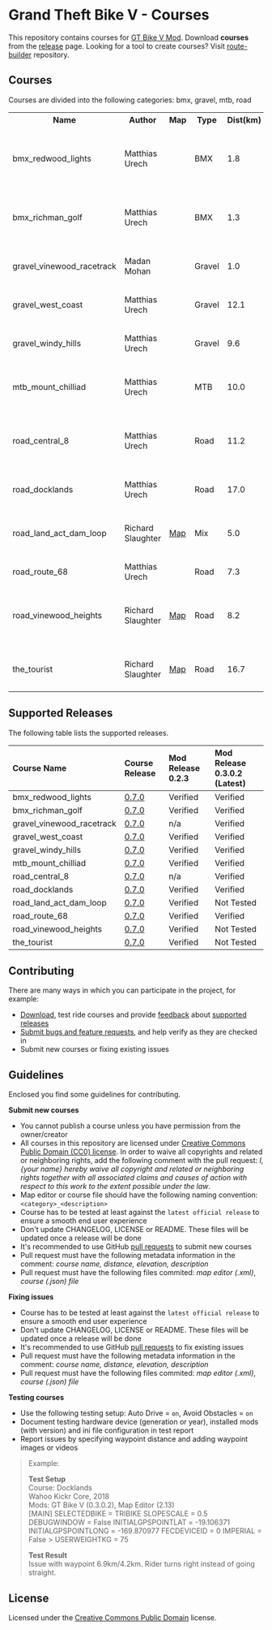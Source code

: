 # Grand Theft Bike V - Courses
 
This repository contains courses for [GT Bike V Mod](https://de.gta5-mods.com/scripts/gt-bike-v). Download **courses** from the [release](https://github.com/gtbikev/courses/releases) page. Looking for a tool to create courses? Visit [route-builder](https://github.com/gtbikev/route-builder) repository.

## Courses

Courses are divided into the following categories: bmx, gravel, mtb, road

<!--
Considering possibility of importing from this table into user frontennd, would need
to ensure entries remain in consistent format
Below entry is tagging beginning of data table for possible import later
-->
<!--***COURSE_TABLE_BEGIN***-->
<table width ="100%" >
  <tr>
    <th>Name</th>
    <th>Author</th>
    <th>Map</th>
    <th>Type</th>
    <th>Dist(km)</th>
    <th>Dist(mi)</th>
    <th>Elev(m)</th>
    <th>Elev(ft)</th>
    <th>Description</th>
  </tr>
  <tr>
    <td>bmx_redwood_lights</td> <!--Name-->
    <td>Matthias Urech</td> <!--Author-->
    <td></td> <!--Map (link to image of route map)-->
    <td>BMX</td> <!--RouteType (road, gravel, mtb, bmx, mix, etc)-->
    <td>1.8</td> <!--Distance (km)-->
    <td>1.1</td> <!--Distance (mi)-->
    <td>31</td> <!--Elevation (m)-->
    <td>101</td> <!--Elevation (ft)-->
    <td>BMX racetrack on Redwood Lights construction area</td> <!--Description-->
  </tr>
  <tr>
    <td>bmx_richman_golf</td> <!--Name-->
    <td>Matthias Urech</td> <!--Author-->
    <td></td> <!--Map (link to image of route map)-->
    <td>BMX</td> <!--RouteType (road, gravel, mtb, bmx, mix, etc)-->
    <td>1.3</td> <!--Distance (km)-->
    <td>0.8</td> <!--Distance (mi)-->
    <td>31</td> <!--Elevation (m)-->
    <td>101</td> <!--Elevation (ft)-->
    <td>BMX practice track on Richman golf course</td> <!--Description-->
  </tr>
  <tr>
    <td>gravel_vinewood_racetrack</td> <!--Name-->
    <td>Madan Mohan</td> <!--Author-->
    <td></td> <!--Map (link to image of route map)-->
    <td>Gravel</td> <!--RouteType (road, gravel, mtb, bmx, mix, etc)-->
    <td>1.0</td> <!--Distance (km)-->
    <td>0.6</td> <!--Distance (mi)-->
    <td>18</td> <!--Elevation (m)-->
    <td>59</td> <!--Elevation (ft)-->
    <td>Gravel loop on vinewood racetrack</td> <!--Description-->
  </tr>
  <tr>
    <td>gravel_west_coast</td> <!--Name-->
    <td>Matthias Urech</td> <!--Author-->
    <td></td> <!--Map (link to image of route map)-->
    <td>Gravel</td> <!--RouteType (road, gravel, mtb, bmx, mix, etc)-->
    <td>12.1</td> <!--Distance (km)-->
    <td>7.5</td> <!--Distance (mi)-->
    <td>158</td> <!--Elevation (m)-->
    <td>518</td> <!--Elevation (ft)-->
    <td>Gravel roads on the west coast</td> <!--Description-->
  </tr>
  <tr>
    <td>gravel_windy_hills</td> <!--Name-->
    <td>Matthias Urech</td> <!--Author-->
    <td></td> <!--Map (link to image of route map)-->
    <td>Gravel</td> <!--RouteType (road, gravel, mtb, bmx, mix, etc)-->
    <td>9.6</td> <!--Distance (km)-->
    <td>6.0</td> <!--Distance (mi)-->
    <td>245</td> <!--Elevation (m)-->
    <td>803</td> <!--Elevation (ft)-->
    <td>Gravel loop on Ron Alternates Wind Farm</td> <!--Description-->
  </tr>
  <tr>
    <td>mtb_mount_chilliad</td> <!--Name-->
    <td>Matthias Urech</td> <!--Author-->
    <td></td> <!--Map (link to image of route map)-->
    <td>MTB</td> <!--RouteType (road, gravel, mtb, bmx, mix, etc)-->
    <td>10.0</td> <!--Distance (km)-->
    <td>6.2</td> <!--Distance (mi)-->
    <td>139</td> <!--Elevation (m)-->
    <td>456</td> <!--Elevation (ft)-->
    <td>MTB trails around Mount Chilliad</td> <!--Description-->
  </tr>
  <tr>
    <td>road_central_8</td> <!--Name-->
    <td>Matthias Urech</td> <!--Author-->
    <td></td> <!--Map (link to image of route map)-->
    <td>Road</td> <!--RouteType (road, gravel, mtb, bmx, mix, etc)-->
    <td>11.2</td> <!--Distance (km)-->
    <td>6.9</td> <!--Distance (mi)-->
    <td>217</td> <!--Elevation (m)-->
    <td>712</td> <!--Elevation (ft)-->
    <td>This route covers central roads in a figure 8 fashion</td> <!--Description-->
  </tr>
  <tr>
    <td>road_docklands</td> <!--Name-->
    <td>Matthias Urech</td> <!--Author-->
    <td></td> <!--Map (link to image of route map)-->
    <td>Road</td> <!--RouteType (road, gravel, mtb, bmx, mix, etc)-->
    <td>17.0</td> <!--Distance (km)-->
    <td>10.5</td> <!--Distance (mi)-->
    <td>190</td> <!--Elevation (m)-->
    <td>623</td> <!--Elevation (ft)-->
    <td>Roads in Los Santos harbor area</td> <!--Description-->
  </tr>
  <tr>
    <td>road_land_act_dam_loop</td> <!--Name - NOTE: Must match filename without ".json" extension-->
    <td>Richard Slaughter</td> <!--Author-->
    <td><a href="http://imgur.com/dFGFELV.jpg">Map</a></td> <!--Map (link to image of route map)-->
    <td>Mix</td> <!--RouteType (road, gravel, mtb, bmx, mix, etc)-->
    <td>5.0</td> <!--Distance (km)-->
    <td>3.1</td> <!--Distance (mi)-->
    <td>116</td> <!--Elevation (m)-->
    <td>381</td> <!--Elevation (ft)-->
    <td>Quick loop around Los Santos Pumping Station</td><!--Description-->
  </tr>
  <tr>
    <td>road_route_68</td> <!--Name-->
    <td>Matthias Urech</td> <!--Author-->
    <td></td> <!--Map (link to image of route map)-->
    <td>Road</td> <!--RouteType (road, gravel, mtb, bmx, mix, etc)-->
    <td>7.3</td> <!--Distance (km)-->
    <td>4.5</td> <!--Distance (mi)-->
    <td>114</td> <!--Elevation (m)-->
    <td>374</td> <!--Elevation (ft)-->
    <td>TT course on route 68</td> <!--Description-->
  </tr>
  <tr>
    <td>road_vinewood_heights</td> <!--Name - NOTE: Must match filename without ".json" extension-->
    <td>Richard Slaughter</td> <!--Author-->
    <td><a href="https://imgur.com/QG89zk1.jpg">Map</a></td> <!--Map (link to image of route map)-->
    <td>Road</td> <!--RouteType (road, gravel, mtb, bmx, mix, etc)-->
    <td>8.2</td> <!--Distance (km)-->
    <td>5.1</td> <!--Distance (mi)-->
    <td>193</td> <!--Elevation (m)-->
    <td>634</td> <!--Elevation (ft)-->
    <td>A hilly zigzag through ritzy Vinewood Heights</td> <!--Description-->
  </tr>
  <tr>
    <td>the_tourist</td> <!--Name - NOTE: Must match filename without ".json" extension-->
    <td>Richard Slaughter</td> <!--Author-->
    <td><a href="http://imgur.com/Zfjny4W.jpg">Map</a></td> <!--Map (link to image of route map)-->
    <td>Road</td> <!--RouteType (road, gravel, mtb, bmx, mix, etc)-->
    <td>16.7</td> <!--Distance (km)-->
    <td>10.4</td> <!--Distance (mi)-->
    <td>311</td> <!--Elevation (m)-->
    <td>1019</td> <!--Elevation (ft)-->
    <td>A sightseeing tour through Los Santos</td> <!--Description-->
  </tr>
</table>
<!--***COURSE_TABLE_END***-->

<!-- Template for new entry - copy and paste before "</table>", remove "<!--" from beginning of each row, then replace * with relevant information  -->
<!--  <tr> <!---->
<!--    <td>*</td> <!--Name - NOTE: Must match filename without ".json" extension-->
<!--    <td>*</td> <!--Author-->
<!--    <td>*</td> <!--Map (link to image of route map)-->
<!--    <td>*</td> <!--RouteType (road, gravel, mtb, bmx, mix, etc)-->
<!--    <td>*</td> <!--Distance (km)-->
<!--    <td>*</td> <!--Distance (mi)-->
<!--    <td>*</td> <!--Elevation (m)-->
<!--    <td>*</td> <!--Elevation (ft)-->
<!--    <td>*</td> <!--Description-->
<!--  </tr> <!---->

## Supported Releases

The following table lists the supported releases.

| Course Name               | Course Release                                                  | Mod Release 0.2.3 | Mod Release 0.3.0.2 (Latest) |
| :------------------------ | :-------------------------------------------------------------- | :---------------- | :--------------------------- |
| bmx_redwood_lights        | [0.7.0](https://github.com/gtbikev/courses/releases/tag/v0.7.0) | Verified          | Verified                     |
| bmx_richman_golf          | [0.7.0](https://github.com/gtbikev/courses/releases/tag/v0.7.0) | Verified          | Verified                     |
| gravel_vinewood_racetrack | [0.7.0](https://github.com/gtbikev/courses/releases/tag/v0.7.0) | n/a               | Verified                     |
| gravel_west_coast         | [0.7.0](https://github.com/gtbikev/courses/releases/tag/v0.7.0) | Verified          | Verified                     |
| gravel_windy_hills        | [0.7.0](https://github.com/gtbikev/courses/releases/tag/v0.7.0) | Verified          | Verified                     |
| mtb_mount_chilliad        | [0.7.0](https://github.com/gtbikev/courses/releases/tag/v0.7.0) | Verified          | Verified                     |
| road_central_8            | [0.7.0](https://github.com/gtbikev/courses/releases/tag/v0.7.0) | n/a               | Verified                     |
| road_docklands            | [0.7.0](https://github.com/gtbikev/courses/releases/tag/v0.7.0) | Verified          | Verified                     |
| road_land_act_dam_loop    | [0.7.0](https://github.com/gtbikev/courses/releases/tag/v0.7.0) | Verified          | Not Tested                   |
| road_route_68             | [0.7.0](https://github.com/gtbikev/courses/releases/tag/v0.7.0) | Verified          | Verified                     |
| road_vinewood_heights     | [0.7.0](https://github.com/gtbikev/courses/releases/tag/v0.7.0) | Verified          | Not Tested                   |
| the_tourist               | [0.7.0](https://github.com/gtbikev/courses/releases/tag/v0.7.0) | Verified          | Not Tested                   |

## Contributing

There are many ways in which you can participate in the project, for example:

* [Download](https://github.com/gtbikev/courses/releases), test ride courses and provide [feedback](https://github.com/gtbikev/courses/issues?q=is%3Aissue+is%3Aopen+label%3Averify) about [supported releases](https://github.com/gtbikev/courses/blob/master/README.md#supported-releases)
* [Submit bugs and feature requests](https://github.com/gtbikev/courses/issues), and help verify as they are checked in
* Submit new courses or fixing existing issues

## Guidelines

Enclosed you find some guidelines for contributing.

**Submit new courses**

* You cannot publish a course unless you have permission from the owner/creator
* All courses in this repository are licensed under [Creative Commons Public Domain (CC0) license](https://creativecommons.org/share-your-work/public-domain/cc0/). In order to waive all copyrights and related or neighboring rights, add the following comment with the pull request: *I, {your name} hereby waive all copyright and related or neighboring rights together with all associated claims and causes of action with respect to this work to the extent possible under the law*.
* Map editor or course file should have the following naming convention: ````<category>_<description>````
* Course has to be tested at least against the `latest official release` to ensure a smooth end user experience
* Don't update CHANGELOG, LICENSE or README. These files will be updated once a release will be done
* It's recommended to use GitHub [pull requests](https://help.github.com/en/github/collaborating-with-issues-and-pull-requests/about-pull-requests) to submit new courses
* Pull request must have the following metadata information in the comment: *course name, distance, elevation, description*
* Pull request must have the following files commited: *map editor (.xml)*, *course (.json) file*

**Fixing issues**

* Course has to be tested at least against the `latest official release` to ensure a smooth end user experience
* Don't update CHANGELOG, LICENSE or README. These files will be updated once a release will be done
* It's recommended to use GitHub [pull requests](https://help.github.com/en/github/collaborating-with-issues-and-pull-requests/about-pull-requests) to fix existing issues
* Pull request must have the following metadata information in the comment: *course name, distance, elevation, description*
* Pull request must have the following files commited: *map editor (.xml)*, *course (.json) file*

**Testing courses**

* Use the following testing setup: Auto Drive = `on`, Avoid Obstacles = `on`
* Document testing hardware device (generation or year), installed mods (with version) and ini file configuration in test report
* Report issues by specifying waypoint distance and adding waypoint images or videos

> Example:
> 
> **Test Setup**  
> Course: Docklands  
> Wahoo Kickr Core, 2018  
> Mods: GT Bike V (0.3.0.2), Map Editor (2.13)  
> [MAIN] SELECTEDBIKE = TRIBIKE SLOPESCALE = 0.5 DEBUGWINDOW = False INITIALGPSPOINTLAT = -19.106371 INITIALGPSPOINTLONG = -169.870977 FECDEVICEID = 0 IMPERIAL = False > USERWEIGHTKG = 75
> 
> **Test Result**  
> Issue with waypoint 6.9km/4.2km. Rider turns right instead of going straight.

## License

Licensed under the [Creative Commons Public Domain](https://creativecommons.org/share-your-work/public-domain/cc0/) license.
